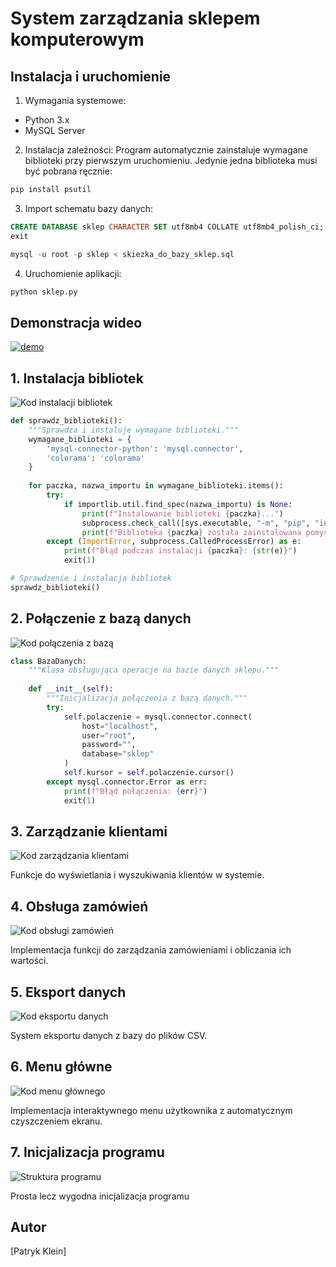 # System zarządzania sklepem komputerowym

## Instalacja i uruchomienie

1. Wymagania systemowe:
- Python 3.x
- MySQL Server

2. Instalacja zależności:
Program automatycznie zainstaluje wymagane biblioteki przy pierwszym uruchomieniu.
Jedynie jedna biblioteka musi być pobrana ręcznie:
```bash
pip install psutil
```

3. Import schematu bazy danych:
```sql
CREATE DATABASE sklep CHARACTER SET utf8mb4 COLLATE utf8mb4_polish_ci;
exit

mysql -u root -p sklep < skiezka_do_bazy_sklep.sql
```

4. Uruchomienie aplikacji:
```bash
python sklep.py
```

## Demonstracja wideo
[![demo](https://img.youtube.com/vi/VIDEO_ID/0.jpg)](https://www.youtube.com/watch?v=VIDEO_ID)

## 1. Instalacja bibliotek
![Kod instalacji bibliotek](img/1.png)
```python
def sprawdz_biblioteki():
    """Sprawdza i instaluje wymagane biblioteki."""
    wymagane_biblioteki = {
        'mysql-connector-python': 'mysql.connector',
        'colorama': 'colorama'
    }
    
    for paczka, nazwa_importu in wymagane_biblioteki.items():
        try:
            if importlib.util.find_spec(nazwa_importu) is None:
                print(f"Instalowanie biblioteki {paczka}...")
                subprocess.check_call([sys.executable, "-m", "pip", "install", paczka])
                print(f"Biblioteka {paczka} została zainstalowana pomyślnie!")
        except (ImportError, subprocess.CalledProcessError) as e:
            print(f"Błąd podczas instalacji {paczka}: {str(e)}")
            exit(1)

# Sprawdzenie i instalacja bibliotek
sprawdz_biblioteki()
```

## 2. Połączenie z bazą danych 
![Kod połączenia z bazą](img/2.png)
```python
class BazaDanych:
    """Klasa obsługująca operacje na bazie danych sklepu."""
    
    def __init__(self):
        """Inicjalizacja połączenia z bazą danych."""
        try:
            self.polaczenie = mysql.connector.connect(
                host="localhost",
                user="root",
                password="",
                database="sklep"
            )
            self.kursor = self.polaczenie.cursor()
        except mysql.connector.Error as err:
            print(f"Błąd połączenia: {err}")
            exit(1)
```

## 3. Zarządzanie klientami
![Kod zarządzania klientami](img/3.png)

Funkcje do wyświetlania i wyszukiwania klientów w systemie.

## 4. Obsługa zamówień
![Kod obsługi zamówień](img/4.png)

Implementacja funkcji do zarządzania zamówieniami i obliczania ich wartości.

## 5. Eksport danych
![Kod eksportu danych](img/5.png)

System eksportu danych z bazy do plików CSV.

## 6. Menu główne
![Kod menu głównego](img/6.png)

Implementacja interaktywnego menu użytkownika z automatycznym czyszczeniem ekranu.

## 7. Inicjalizacja programu
![Struktura programu](img/7.png)

Prosta lecz wygodna inicjalizacja programu

## Autor
[Patryk Klein]
